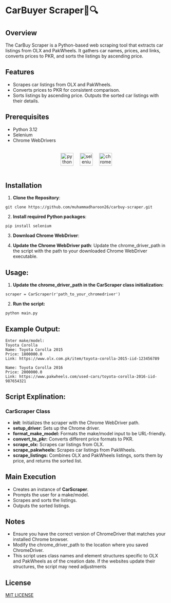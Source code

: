# CarBuyer Scraper🚗🔍

## Overview
The CarBuy Scraper is a Python-based web scraping tool that extracts car listings from OLX and PakWheels. It gathers car names, prices, and links, converts prices to PKR, and sorts the listings by ascending price.

## Features
- Scrapes car listings from OLX and PakWheels.
- Converts prices to PKR for consistent comparison.
- Sorts listings by ascending price.
Outputs the sorted car listings with their details.

## Prerequisites
- Python 3.12 
- Selenium 
- Chrome WebDrivers
<br/>

<div align="center">
  <img src="https://img.shields.io/badge/Python-3776AB?logo=python&logoColor=white&style=for-the-badge" height="40" alt="python logo"  />
  <img width="12" />
  <img src="https://img.shields.io/badge/Selenium-43B02A?logo=selenium&logoColor=black&style=for-the-badge" height="40" alt="selenium logo"  />
  <img width="12" />
  <img src="https://img.shields.io/badge/Google Chrome-4285F4?logo=googlechrome&logoColor=white&style=for-the-badge" height="40" alt="chrome logo"  />
</div>
<br/>

## Installation
1. **Clone the Repository**:
```
git clone https://github.com/muhammadharoon26/carbuy-scraper.git
```

2. **Install required Python packages**:
```
pip install selenium
```
3. **Download Chrome WebDriver**:

4. **Update the Chrome WebDriver path**:
Update the chrome_driver_path in the script with the path to your downloaded Chrome WebDriver executable.

## Usage:
1. **Update the chrome_driver_path in the CarScraper class initialization:**
```
scraper = CarScraper(r'path_to_your_chromedriver')
```

2. **Run the script:**
```
python main.py
```

## Example Output:
```
Enter make/model:
Toyota Corolla
Name: Toyota Corolla 2015
Price: 1800000.0
Link: https://www.olx.com.pk/item/toyota-corolla-2015-iid-123456789

Name: Toyota Corolla 2016
Price: 2000000.0
Link: https://www.pakwheels.com/used-cars/toyota-corolla-2016-iid-987654321
```

## Script Explination:

### CarScraper Class

- __init__: Initializes the scraper with the Chrome WebDriver path.
- **setup_driver**: Sets up the Chrome driver.
- **format_make_model:** Formats the make/model input to be URL-friendly.
- **convert_to_pkr:** Converts different price formats to PKR.
- **scrape_olx:** Scrapes car listings from OLX.
- **scrape_pakwheels:** Scrapes car listings from PakWheels.
- **scrape_listings:** Combines OLX and PakWheels listings, sorts them by price, and returns the sorted list.

## Main Execution
- Creates an instance of **CarScraper**.
- Prompts the user for a make/model.
- Scrapes and sorts the listings.
- Outputs the sorted listings.

## Notes
- Ensure you have the correct version of ChromeDriver that matches your installed Chrome browser.
- Modify the chrome_driver_path to the location where you saved ChromeDriver.
- This script uses class names and element structures specific to OLX and PakWheels as of the creation date. If the websites update their structures, the script may need adjustments

## License
[MIT LICENSE](LICENSE)